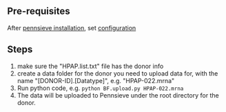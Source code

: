 ## Pre-requisites
After [pennsieve installation](https://docs.pennsieve.io/docs/the-pennsieve-agent), set [configuration](https://docs.pennsieve.io/docs/configuring-the-client-credentials)

## Steps
1. make sure the "HPAP.list.txt" file has the donor info
2. create a data folder for the donor you need to upload data for, with the name "[DONOR-ID].[Datatype]", e.g. "HPAP-022.mrna"
3. Run python code, e.g. `python BF.upload.py HPAP-022.mrna`
4. The data will be uploaded to Pennsieve under the root directory for the donor.
